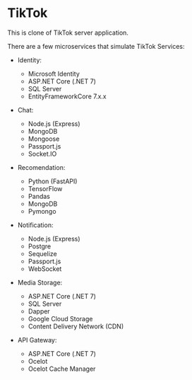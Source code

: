# TikTok
This is clone of TikTok server application.

There are a few microservices that simulate TikTok
Services:

- Identity:
    - Microsoft Identity
    - ASP.NET Core (.NET 7)
    - SQL Server
    - EntityFrameworkCore 7.x.x

- Chat:
    - Node.js (Express)
    - MongoDB
    - Mongoose
    - Passport.js
    - Socket.IO

- Recomendation:
    - Python (FastAPI)
    - TensorFlow
    - Pandas
    - MongoDB
    - Pymongo


- Notification:
    - Node.js (Express)
    - Postgre
    - Sequelize
    - Passport.js
    - WebSocket

- Media Storage:
    - ASP.NET Core (.NET 7)
    - SQL Server
    - Dapper
    - Google Cloud Storage
    - Content Delivery Network (CDN)

- API Gateway:
    - ASP.NET Core (.NET 7)
    - Ocelot
    - Ocelot Cache Manager
